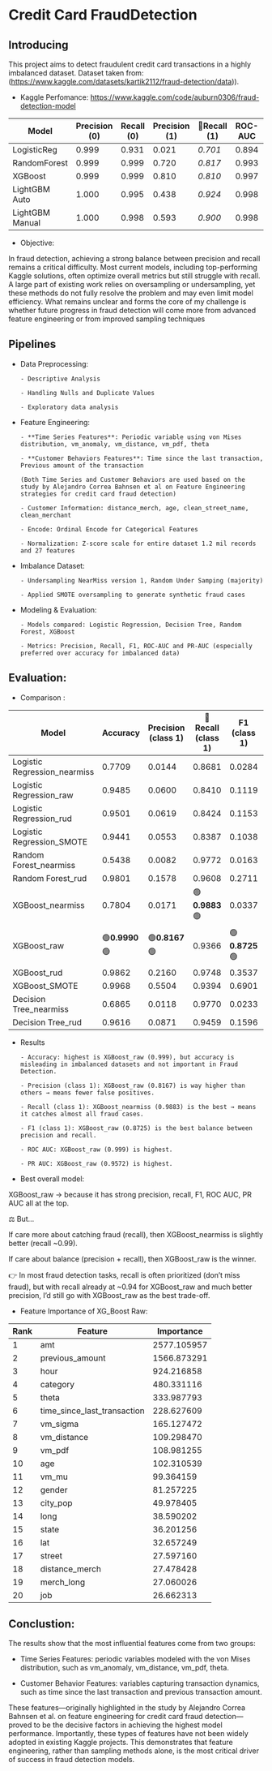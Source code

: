# Credit Card FraudDetection

## Introducing

This project aims to detect fraudulent credit card transactions in a highly imbalanced dataset. Dataset taken from: (https://www.kaggle.com/datasets/kartik2112/fraud-detection/data)).

- Kaggle Perfomance: https://www.kaggle.com/code/auburn0306/fraud-detection-model
  
| Model           | Precision (0) | Recall (0) | Precision (1) | 🔴Recall (1) | ROC-AUC | PR-AUC |
|-----------------|---------------|------------|---------------|------------|---------|--------|
| LogisticReg     | 0.999         | 0.931      | 0.021         | *0.701*      | 0.894   | 0.155  |
| RandomForest    | 0.999         | 0.999      | 0.720         | *0.817*     | 0.993   | 0.837  |
| XGBoost         | 0.999         | 0.999      | 0.810         | *0.810*      | 0.997   | 0.873  |
| LightGBM Auto   | 1.000         | 0.995      | 0.438         | *0.924*  | 0.998   | 0.888  |
| LightGBM Manual | 1.000         | 0.998      | 0.593         | *0.900*      | 0.998   | 0.892 |

- Objective:

In fraud detection, achieving a strong balance between precision and recall remains a critical difficulty. Most current models, including top-performing Kaggle solutions, often optimize overall metrics but still struggle with recall. A large part of existing work relies on oversampling or undersampling, yet these methods do not fully resolve the problem and may even limit model efficiency. What remains unclear and forms the core of my challenge is whether future progress in fraud detection will come more from advanced feature engineering or from improved sampling techniques

## Pipelines
- Data Preprocessing:
  
      - Descriptive Analysis
  
      - Handling Nulls and Duplicate Values
  
      - Exploratory data analysis
  
- Feature Engineering:
  
      - **Time Series Features**: Periodic variable using von Mises distribution, vm_anomaly, vm_distance, vm_pdf, theta
  
      - **Customer Behaviors Features**: Time since the last transaction, Previous amount of the transaction
  
      (Both Time Series and Customer Behaviors are used based on the study by Alejandro Correa Bahnsen et al on Feature Engineering      strategies for credit card fraud detection)
  
      - Customer Information: distance_merch, age, clean_street_name, clean_merchant
  
      - Encode: Ordinal Encode for Categorical Features
  
      - Normalization: Z-score scale for entire dataset 1.2 mil records and 27 features

- Imbalance Dataset:
  
      - Undersampling NearMiss version 1, Random Under Samping (majority)
  
      - Applied SMOTE oversampling to generate synthetic fraud cases

- Modeling & Evaluation:
  
      - Models compared: Logistic Regression, Decision Tree, Random Forest, XGBoost
  
      - Metrics: Precision, Recall, F1, ROC-AUC and PR-AUC (especially preferred over accuracy for imbalanced data)

## Evaluation:

- Comparison :
  
| Model                       | Accuracy | Precision (class 1) | 🔴 Recall (class 1) | F1 (class 1) | ROC AUC | PR AUC |
|-----------------------------|----------|----------------------|------------------|--------------|---------|--------|
| Logistic Regression_nearmiss | 0.7709   | 0.0144              | 0.8681           | 0.0284       | 0.8960  | 0.1400 |
| Logistic Regression_raw      | 0.9485   | 0.0600              | 0.8410           | 0.1119       | 0.9411  | 0.2054 |
| Logistic Regression_rud      | 0.9501   | 0.0619              | 0.8424           | 0.1153       | 0.9403  | 0.2051 |
| Logistic Regression_SMOTE    | 0.9441   | 0.0553              | 0.8387           | 0.1038       | 0.9412  | 0.2072 |
| Random Forest_nearmiss       | 0.5438   | 0.0082              | 0.9772           | 0.0163       | 0.9672  | 0.6045 |
| Random Forest_rud            | 0.9801   | 0.1578              | 0.9608           | 0.2711       | 0.9946  | 0.8676 |
| XGBoost_nearmiss             | 0.7804   | 0.0171              |🟢**0.9883**🟢          | 0.0337       | 0.9830  | 0.5199 |
| XGBoost_raw                  | 🟢**0.9990**🟢 | 🟢**0.8167**🟢        | 0.9366           | 🟢**0.8725**🟢  | 🟢**0.9990**🟢 | 🟢**0.9572**🟢 |
| XGBoost_rud                  | 0.9862   | 0.2160              | 0.9748           | 0.3537       | 0.9984  | 0.9023 |
| XGBoost_SMOTE                | 0.9968   | 0.5504              | 0.9394           | 0.6901       | 0.9966  | 0.9292 |
| Decision Tree_nearmiss       | 0.6865   | 0.0118              | 0.9770           | 0.0233       | 0.8279  | 0.0116 |
| Decision Tree_rud            | 0.9616   | 0.0871              | 0.9459           | 0.1596       | 0.9538  | 0.0826 |

- Results
  
      - Accuracy: highest is XGBoost_raw (0.999), but accuracy is misleading in imbalanced datasets and not important in Fraud Detection.
  
      - Precision (class 1): XGBoost_raw (0.8167) is way higher than others → means fewer false positives.

      - Recall (class 1): XGBoost_nearmiss (0.9883) is the best → means it catches almost all fraud cases.

      - F1 (class 1): XGBoost_raw (0.8725) is the best balance between precision and recall.

      - ROC AUC: XGBoost_raw (0.999) is highest.

      - PR AUC: XGBoost_raw (0.9572) is highest.

- Best overall model:

XGBoost_raw → because it has strong precision, recall, F1, ROC AUC, PR AUC all at the top.

⚖️ But…

If care more about catching fraud (recall), then XGBoost_nearmiss is slightly better (recall ~0.99).

If care about balance (precision + recall), then XGBoost_raw is the winner.

👉 In most fraud detection tasks, recall is often prioritized (don’t miss fraud), but with recall already at ~0.94 for XGBoost_raw and much better precision, I’d still go with XGBoost_raw as the best trade-off.

- Feature Importance of XG_Boost Raw:
  
| Rank | Feature                       | Importance   |
|------|-------------------------------|--------------|
| 1    | amt                           | 2577.105957  |
| 2    | previous_amount               | 1566.873291  |
| 3    | hour                          | 924.216858   |
| 4    | category                      | 480.331116   |
| 5    | theta                         | 333.987793   |
| 6    | time_since_last_transaction   | 228.627609   |
| 7    | vm_sigma                      | 165.127472   |
| 8    | vm_distance                   | 109.298470   |
| 9    | vm_pdf                        | 108.981255   |
| 10   | age                           | 102.310539   |
| 11   | vm_mu                         | 99.364159    |
| 12   | gender                        | 81.257225    |
| 13   | city_pop                      | 49.978405    |
| 14   | long                          | 38.590202    |
| 15   | state                         | 36.201256    |
| 16   | lat                           | 32.657249    |
| 17   | street                        | 27.597160    |
| 18   | distance_merch                | 27.478428    |
| 19   | merch_long                    | 27.060026    |
| 20   | job                           | 26.662313    |

## Conclustion: 

The results show that the most influential features come from two groups:

- Time Series Features: periodic variables modeled with the von Mises distribution, such as vm_anomaly, vm_distance, vm_pdf, theta.

- Customer Behavior Features: variables capturing transaction dynamics, such as time since the last transaction and previous transaction amount.

These features—originally highlighted in the study by Alejandro Correa Bahnsen et al. on feature engineering for credit card fraud detection—proved to be the decisive factors in achieving the highest model performance. Importantly, these types of features have not been widely adopted in existing Kaggle projects. This demonstrates that feature engineering, rather than sampling methods alone, is the most critical driver of success in fraud detection models.


